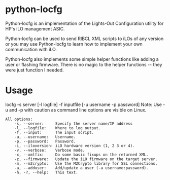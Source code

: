 python-locfg
============

Python-locfg is an implementation of the Lights-Out Configuration
utility for HP's iLO management ASIC.

Python-locfg can be used to send RIBCL XML scripts to iLOs of
any version or you may use Python-locfg to learn how to implement
your own communication with iLO.

Python-locfg also implements some simple helper functions like
adding a user or flashing firmware.  There is no magic to the
helper functions -- they were just function I needed.

Usage
=====
locfg -s server [-l logfile] -f inputfile [-u username -p password]
Note: Use -u and -p with caution as command line options are
      visible on Linux.

	All options:
	    -s, --server:     Specify the server name/IP address
	    -l, --logfile:    Where to log output.
	    -f, --input:      The input script.
	    -u, --username:   Username.
	    -p, --password:   Password.
	    -i, --iloversion: iLO hardware version (1, 2 3 or 4).
	    -v, --verbose:    Verbose mode.
	    -x, --xmlfix:     Do some basic fixups on the returned XML.
	    -z, --firmware:   Update the iLO firmware on the target server.
	    -m, --m2crypto:   Use the M2Crypto library for SSL connections.
	    -a, --adduser:    Add/update a user (-a username:password).
	    -h, -?, --help:   This text.

